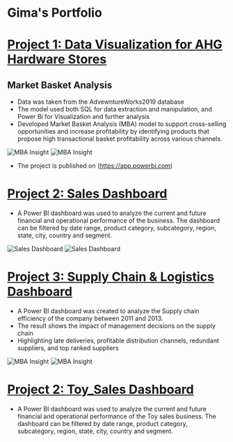 # Gima's Portfolio

# [Project 1: Data Visualization for AHG Hardware Stores](https://github.com/Gimavincent/Gimav_Portfolio/blob/main/README.md)
## Market Basket Analysis

* Data was taken from the AdvewntureWorks2019 database
* The model used both SQL for data extraction and manipulation, and Power Bi for Visualization and further analysis
* Developed Market Basket Analysis (MBA) model to support cross-selling opportunities and increase profitability by identifying products that propose high transactional basket profitability across various channels.

![MBA Insight](main/MBA%Analysis.JPG)
![MBA Insight](main/MBA%Analysis%2.JPG)

* The project is published on (https://app.powerbi.com)




# [Project 2: Sales Dashboard](https://github.com/Gimavincent/Gimav_Portfolio/blob/main/README.md)

* A Power BI dashboard was used to analyze the current and future financial and operational performance of the business. The dashboard can be filtered by date range, product category, subcategory, region, state, city, country and segment.

![Sales Dashboard](main/Sales%Dashboard.JPG)
![Sales Dashboard](main/Sales%Dashboard%2.JPG)


# [Project 3: Supply Chain & Logistics Dashboard](https://github.com/Gimavincent/Gimav_Portfolio/blob/main/README.md)

* A Power BI dashboard was created to analyze the Supply chain efficiency of the company between 2011 and 2013.
* The result shows the impact of management decisions on the supply chain
* Highlighting late deliveries, profitable distribution channels, redundant suppliers, and top ranked suppliers

![MBA Insight](main/Supply%Chain%Insights.JPG)
![MBA Insight](main/Supply%Chain%Insights%2.JPG)

# [Project 2: Toy_Sales Dashboard](https://github.com/Gimavincent/Gimav_Portfolio/blob/main/README.md)

* A Power BI dashboard was used to analyze the current and future financial and operational performance of the Toy sales business. The dashboard can be filtered by date range, product category, subcategory, region, state, city, country and segment.


